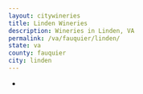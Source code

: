 ```yaml
---
layout: citywineries
title: Linden Wineries
description: Wineries in Linden, VA
permalink: /va/fauquier/linden/
state: va
county: fauquier
city: linden
---
```

-
